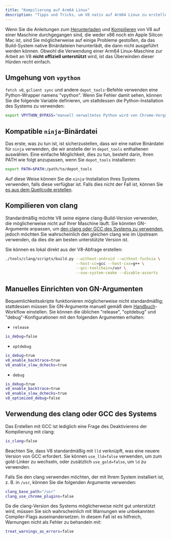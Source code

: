```yaml
---
title: "Kompilierung auf Arm64 Linux"
description: "Tipps und Tricks, um V8 nativ auf Arm64 Linux zu erstellen"
---
```

Wenn Sie die Anleitungen zum [Herunterladen](/docs/source-code) und [Kompilieren](/docs/build-gn) von V8 auf einer Maschine durchgegangen sind, die weder x86 noch ein Apple Silicon Mac ist, sind Sie möglicherweise auf einige Probleme gestoßen, da das Build-System native Binärdateien herunterlädt, die dann nicht ausgeführt werden können. Obwohl die Verwendung einer Arm64 Linux-Maschine zur Arbeit an V8 __nicht offiziell unterstützt__ wird, ist das Überwinden dieser Hürden recht einfach.

## Umgehung von `vpython`

`fetch v8`, `gclient sync` und andere `depot_tools`-Befehle verwenden eine Python-Wrapper namens "vpython". Wenn Sie Fehler damit sehen, können Sie die folgende Variable definieren, um stattdessen die Python-Installation des Systems zu verwenden:

```bash
export VPYTHON_BYPASS="manuell verwaltetes Python wird von Chrome-Vorgängen nicht unterstützt"
```

## Kompatible `ninja`-Binärdatei

Das erste, was zu tun ist, ist sicherzustellen, dass wir eine native Binärdatei für `ninja` verwenden, die wir anstelle der in `depot_tools` enthaltenen auswählen. Eine einfache Möglichkeit, dies zu tun, besteht darin, Ihren PATH wie folgt anzupassen, wenn Sie `depot_tools` installieren:

```bash
export PATH=$PATH:/path/to/depot_tools
```

Auf diese Weise können Sie die `ninja`-Installation Ihres Systems verwenden, falls diese verfügbar ist. Falls dies nicht der Fall ist, können Sie [es aus dem Quellcode erstellen](https://github.com/ninja-build/ninja#building-ninja-itself).

## Kompilieren von clang

Standardmäßig möchte V8 seine eigene clang-Build-Version verwenden, die möglicherweise nicht auf Ihrer Maschine läuft. Sie könnten GN-Argumente anpassen, um [den clang oder GCC des Systems zu verwenden](#system_clang_gcc), jedoch möchten Sie wahrscheinlich den gleichen clang wie im Upstream verwenden, da dies die am besten unterstützte Version ist.

Sie können es lokal direkt aus der V8-Abfrage erstellen:

```bash
./tools/clang/scripts/build.py --without-android --without-fuchsia \
                               --host-cc=gcc --host-cxx=g++ \
                               --gcc-toolchain=/usr \
                               --use-system-cmake --disable-asserts
```

## Manuelles Einrichten von GN-Argumenten

Bequemlichkeitsskripte funktionieren möglicherweise nicht standardmäßig; stattdessen müssen Sie GN-Argumente manuell gemäß dem [Handbuch](/docs/build-gn#gn)-Workflow einstellen. Sie können die üblichen "release", "optdebug" und "debug"-Konfigurationen mit den folgenden Argumenten erhalten:

- `release`

```bash
is_debug=false
```

- `optdebug`

```bash
is_debug=true
v8_enable_backtrace=true
v8_enable_slow_dchecks=true
```

- `debug`

```bash
is_debug=true
v8_enable_backtrace=true
v8_enable_slow_dchecks=true
v8_optimized_debug=false
```

## Verwendung des clang oder GCC des Systems

Das Erstellen mit GCC ist lediglich eine Frage des Deaktivierens der Kompilierung mit clang:

```bash
is_clang=false
```

Beachten Sie, dass V8 standardmäßig mit `lld` verknüpft, was eine neuere Version von GCC erfordert. Sie können `use_lld=false` verwenden, um zum gold-Linker zu wechseln, oder zusätzlich `use_gold=false`, um `ld` zu verwenden.

Falls Sie den clang verwenden möchten, der mit Ihrem System installiert ist, z. B. in `/usr`, können Sie die folgenden Argumente verwenden:

```bash
clang_base_path="/usr"
clang_use_chrome_plugins=false
```

Da die clang-Version des Systems möglicherweise nicht gut unterstützt wird, müssen Sie sich wahrscheinlich mit Warnungen wie unbekannten Compiler-Flags auseinandersetzen. In diesem Fall ist es hilfreich, Warnungen nicht als Fehler zu behandeln mit:

```bash
treat_warnings_as_errors=false
```

